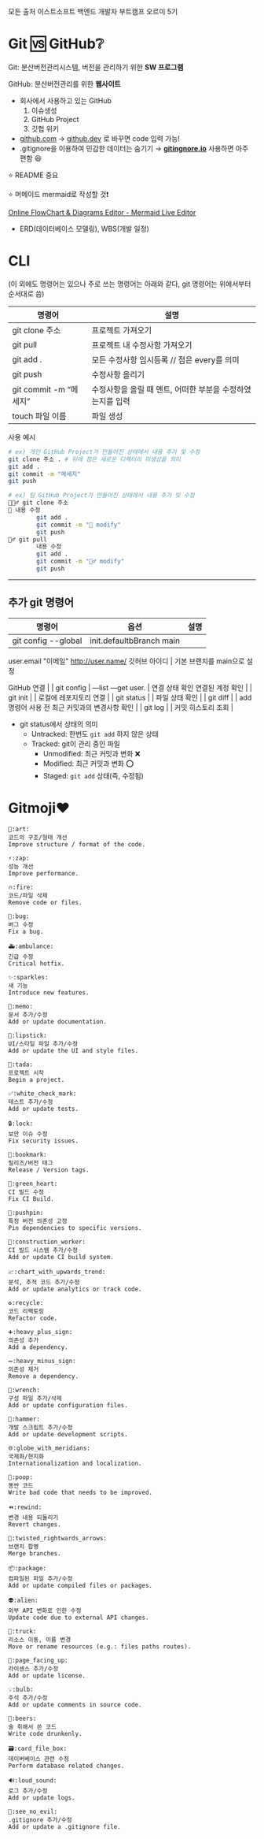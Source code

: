 모든 출처
이스트소프트 백엔드 개발자 부트캠프 오르미 5기 


# Git 🆚 GitHub❔

Git: 분산버전관리시스템, 버전을 관리하기 위한 **SW 프로그램**

GitHub: 분산버전관리를 위한 **웹사이트**

- 회사에서 사용하고 있는 GitHub
    1. 이슈생성
    2. GitHub Project
    3. 깃헙 위키
- [github.com](http://github.com) → [github.dev](http://github.dev) 로 바꾸면 code 입력 가능!
- .gitignore을 이용하여 민감한 데이터는 숨기기 → **[gitingnore.io](http://gitingnore.io)** 사용하면 아주 편함 😆

⭐ README 중요

⭐ 머메이드 mermaid로 작성할 것❗

[Online FlowChart & Diagrams Editor - Mermaid Live Editor](https://mermaid.live/)

- ERD(데이터베이스 모델링), WBS(개발 일정)

# CLI

(이 외에도 명령어는 있으나 주로 쓰는 명령어는 아래와 같다, git 명령어는 위에서부터 순서대로 씀)

| 명령어 | 설명 |
| --- | --- |
| git clone 주소 | 프로젝트 가져오기 |
| git pull | 프로젝트 내 수정사항 가져오기 |
| git add .  | 모든 수정사항 임시등록       // 점은 every를 의미 |
| git push | 수정사항 올리기 |
| git commit -m “메세지” | 수정사항을 올릴 때 멘트, 어떠한 부분을 수정하였는지를 입력 |
| touch 파일 이름 | 파일 생성 |

사용 예시

```bash
# ex) 개인 GitHub Project가 만들어진 상태에서 내용 추가 및 수정
git clone 주소 . # 뒤에 점은 새로운 디렉터리 미생성을 의미
git add .
git commit -m "메세지"
git push

# ex) 팀 GitHub Project가 만들어진 상태에서 내용 추가 및 수정
🙆🙆‍♂️ git clone 주소
🙆 내용 수정
		git add .
		git commit -m "🙆 modify"
		git push
🙆‍♂️ git pull
		내용 수정
		git add .
		git commit -m "🙆‍♂️ modify"
		git push
```

---

## 추가 git 명령어

| 명령어 | 옵션 | 설명 |
| --- | --- | --- |
| git config --global | init.defaultbBranch main

user.email "이메일"
http://user.name/ 깃허브 아이디 | 기본 브랜치를 main으로 설정

GitHub 연결 |
| git config | —list
—get user. | 연결 상태 확인
연결된 계정 확인 |
| git init |  | 로컬에 레포지토리 연결 |
| git status |  | 파일 상태 확인 |
| git diff |  | add 명령어 사용 전 최근 커밋과의 변경사항 확인 |
| git log |  | 커밋 히스토리 조회 |
- git status에서 상태의 의미
    - Untracked: 한번도 `git add` 하지 않은 상태
    - Tracked: git이 관리 중인 파일
        - Unmodified: 최근 커밋과 변화 ❌
        - Modified: 최근 커밋과 변화 ⭕
        - Staged: `git add` 상태(즉, 수정됨)


# Gitmoji❤️

```
🎨:art:
코드의 구조/형태 개선
Improve structure / format of the code.

⚡️:zap:
성능 개선
Improve performance.

🔥:fire:
코드/파일 삭제
Remove code or files.

🐛:bug:
버그 수정
Fix a bug.

🚑:ambulance:
긴급 수정
Critical hotfix.

✨:sparkles:
새 기능
Introduce new features.

📝:memo:
문서 추가/수정
Add or update documentation.

💄:lipstick:
UI/스타일 파일 추가/수정
Add or update the UI and style files.

🎉:tada:
프로젝트 시작
Begin a project.

✅:white_check_mark:
테스트 추가/수정
Add or update tests.

🔒:lock:
보안 이슈 수정
Fix security issues.

🔖:bookmark:
릴리즈/버전 태그
Release / Version tags.

💚:green_heart:
CI 빌드 수정
Fix CI Build.

📌:pushpin:
특정 버전 의존성 고정
Pin dependencies to specific versions.

👷:construction_worker:
CI 빌드 시스템 추가/수정
Add or update CI build system.

📈:chart_with_upwards_trend:
분석, 추적 코드 추가/수정
Add or update analytics or track code.

♻️:recycle:
코드 리팩토링
Refactor code.

➕:heavy_plus_sign:
의존성 추가
Add a dependency.

➖:heavy_minus_sign:
의존성 제거
Remove a dependency.

🔧:wrench:
구성 파일 추가/삭제
Add or update configuration files.

🔨:hammer:
개발 스크립트 추가/수정
Add or update development scripts.

🌐:globe_with_meridians:
국제화/현지화
Internationalization and localization.

💩:poop:
똥싼 코드
Write bad code that needs to be improved.

⏪:rewind:
변경 내용 되돌리기
Revert changes.

🔀:twisted_rightwards_arrows:
브랜치 합병
Merge branches.

📦:package:
컴파일된 파일 추가/수정
Add or update compiled files or packages.

👽:alien:
외부 API 변화로 인한 수정
Update code due to external API changes.

🚚:truck:
리소스 이동, 이름 변경
Move or rename resources (e.g.: files paths routes).

📄:page_facing_up:
라이센스 추가/수정
Add or update license.

💡:bulb:
주석 추가/수정
Add or update comments in source code.

🍻:beers:
술 취해서 쓴 코드
Write code drunkenly.

🗃:card_file_box:
데이버베이스 관련 수정
Perform database related changes.

🔊:loud_sound:
로그 추가/수정
Add or update logs.

🙈:see_no_evil:
.gitignore 추가/수정
Add or update a .gitignore file.
```